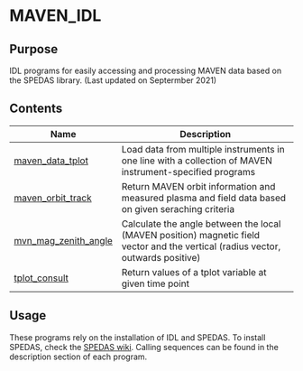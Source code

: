 # MAVEN_IDL
## Purpose
IDL programs for easily accessing and processing MAVEN data based on the SPEDAS library. (Last updated on Septermber 2021)
## Contents
| Name                 | Description |
|----------------------|-------------|
| [maven_data_tplot](https://github.com/StellarPlasma/MAVEN_IDL/blob/main/maven_data_tplot.pro)     |Load data from multiple instruments in one line with a collection of MAVEN instrument-specified programs|
| [maven_orbit_track](https://github.com/StellarPlasma/MAVEN_IDL/blob/main/maven_orbit_track.pro)    |Return MAVEN orbit information and measured plasma and field data based on given seraching criteria     |
| [mvn_mag_zenith_angle](https://github.com/StellarPlasma/MAVEN_IDL/blob/main/mvn_mag_zenith_angle.pro) |Calculate the angle between the local (MAVEN position) magnetic field vector and the vertical (radius vector, outwards positive)|
| [tplot_consult](https://github.com/StellarPlasma/MAVEN_IDL/blob/main/tplot_consult.pro)        |Return values of a tplot variable at given time point |
## Usage
These programs rely on the installation of IDL and SPEDAS. To install SPEDAS, check the [SPEDAS wiki](http://spedas.org/wiki/index.php?title=Main_Page). Calling sequences can be found in the description section of each program. 

